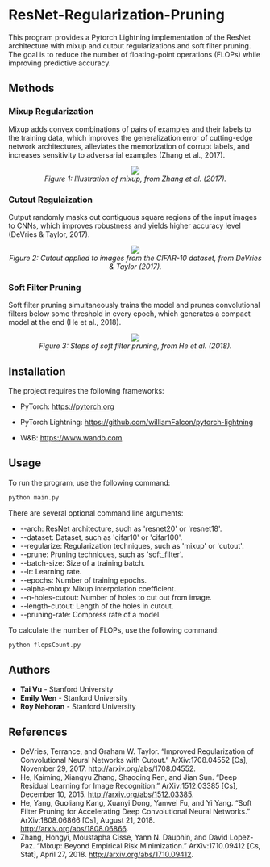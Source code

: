 # ResNet-Regularization-Pruning

This program provides a Pytorch Lightning implementation of the ResNet architecture with mixup and cutout regularizations and soft filter pruning. The goal is to reduce the number of floating-point operations (FLOPs) while improving predictive accuracy.

## Methods

### Mixup Regularization

Mixup adds convex combinations of pairs of examples and their labels to the training data, which improves the generalization error of cutting-edge network architectures, alleviates the memorization of corrupt labels, and increases sensitivity to adversarial examples (Zhang et al., 2017).

<p align="center">
  <img src="https://user-images.githubusercontent.com/46636857/77240982-26440780-6c1f-11ea-94ea-509ae64bdaab.jpg">
  <br>
    <em>Figure 1: Illustration of mixup, from Zhang et al. (2017).</em>
</p>

### Cutout Regulaization

Cutput randomly masks out contiguous square regions of the input images to CNNs, which improves robustness and yields higher accuracy level (DeVries & Taylor, 2017).

<p align="center">
  <img src="https://user-images.githubusercontent.com/46636857/77240985-31973300-6c1f-11ea-9b5e-c88bfbc73b41.jpg">
  <br>
    <em>Figure 2: Cutout applied to images from the CIFAR-10 dataset, from DeVries & Taylor (2017).</em>
</p>

### Soft Filter Pruning

Soft filter pruning simultaneously trains the model and prunes convolutional filters below some threshold in every epoch, which generates a compact model at the end (He et al., 2018).

<p align="center">
  <img src="https://user-images.githubusercontent.com/46636857/77240994-3c51c800-6c1f-11ea-9dad-d970c34aefbb.png">
  <br>
    <em>Figure 3: Steps of soft filter pruning, from He et al. (2018).</em>
</p>

## Installation

The project requires the following frameworks:

- PyTorch: https://pytorch.org

- PyTorch Lightning: https://github.com/williamFalcon/pytorch-lightning

- W&B: https://www.wandb.com

## Usage

To run the program, use the following command:

```bash
python main.py
```

There are several optional command line arguments:

- --arch: ResNet architecture, such as 'resnet20' or 'resnet18'.
- --dataset: Dataset, such as 'cifar10' or 'cifar100'.
- --regularize: Regularization techniques, such as 'mixup' or 'cutout'.
- --prune: Pruning techniques, such as 'soft_filter'.
- --batch-size: Size of a training batch.
- --lr: Learning rate.
- --epochs: Number of training epochs.
- --alpha-mixup: Mixup interpolation coefficient.
- --n-holes-cutout: Number of holes to cut out from image.
- --length-cutout: Length of the holes in cutout.
- --pruning-rate: Compress rate of a model.

To calculate the number of FLOPs, use the following command:

```bash
python flopsCount.py
```

## Authors

* **Tai Vu** - Stanford University
* **Emily Wen** - Stanford University
* **Roy Nehoran** - Stanford University

## References

- DeVries, Terrance, and Graham W. Taylor. “Improved Regularization of Convolutional Neural Networks with Cutout.” ArXiv:1708.04552 [Cs], November 29, 2017. http://arxiv.org/abs/1708.04552.
- He, Kaiming, Xiangyu Zhang, Shaoqing Ren, and Jian Sun. “Deep Residual Learning for Image Recognition.” ArXiv:1512.03385 [Cs], December 10, 2015. http://arxiv.org/abs/1512.03385.
- He, Yang, Guoliang Kang, Xuanyi Dong, Yanwei Fu, and Yi Yang. “Soft Filter Pruning for Accelerating Deep Convolutional Neural Networks.” ArXiv:1808.06866 [Cs], August 21, 2018. http://arxiv.org/abs/1808.06866.
- Zhang, Hongyi, Moustapha Cisse, Yann N. Dauphin, and David Lopez-Paz. “Mixup: Beyond Empirical Risk Minimization.” ArXiv:1710.09412 [Cs, Stat], April 27, 2018. http://arxiv.org/abs/1710.09412.

